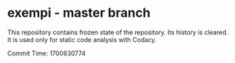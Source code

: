 # exempi - master branch

This repository contains frozen state of the repository.
Its history is cleared. It is used only for static code
analysis with Codacy.

Commit Time: 1700630774